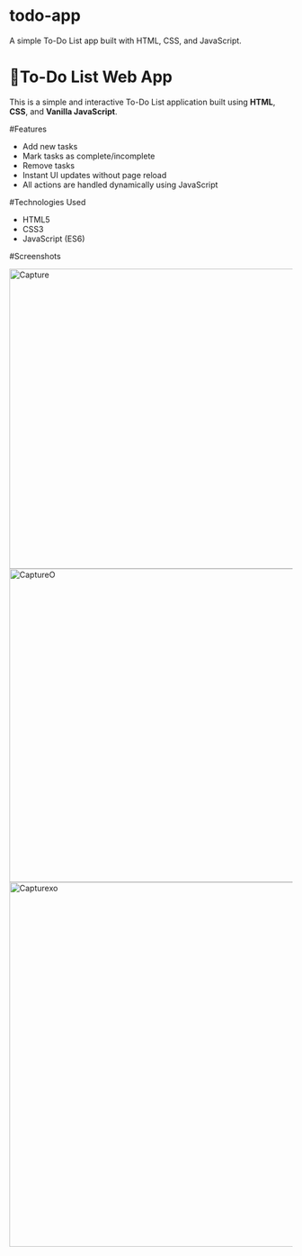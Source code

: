 


# todo-app
A simple To-Do List app built with HTML, CSS, and JavaScript.


# 📝To-Do List Web App
This is a simple and interactive To-Do List application built using **HTML**, **CSS**, and **Vanilla JavaScript**.

#Features
- Add new tasks
- Mark tasks as complete/incomplete
- Remove tasks
- Instant UI updates without page reload
- All actions are handled dynamically using JavaScript


#Technologies Used
- HTML5
- CSS3
- JavaScript (ES6)

#Screenshots

<img width="1014" height="533" alt="Capture" src="https://github.com/user-attachments/assets/fba99e61-f7fe-4bac-8efa-19450079a44e" />

<img width="860" height="557" alt="CaptureO" src="https://github.com/user-attachments/assets/cf50384d-3a7b-4505-8a60-5e9d1b4d7a7b" />

<img width="845" height="648" alt="Capturexo" src="https://github.com/user-attachments/assets/a2d4120c-55ff-4c0e-81ef-2647d51e2bc5" />



